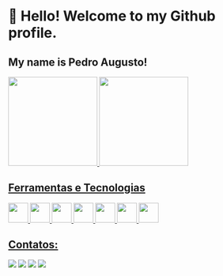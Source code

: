 # 👋 Hello! Welcome to my Github profile.
## My name is Pedro Augusto!

<div>
<a href="https://github.com/pdro1409">
<img loading="lazy" height="180em" src="https://github-readme-stats.vercel.app/api/top-langs/?username=pdro1409&layout=compact&langs_count=7&theme=midnight-purple"/>
<img loading="lazy" height="180em" src="https://github-readme-stats.vercel.app/api?username=pdro1409&show_icons=true&theme=midnight-purple&include_all_commits=true&count_private=true"/>
</div>


## Ferramentas e Tecnologias
<img src="https://cdn.jsdelivr.net/gh/devicons/devicon@latest/icons/html5/html5-original.svg" loading="lazing" width="40" height="40"/> <img src="https://cdn.jsdelivr.net/gh/devicons/devicon@latest/icons/css3/css3-original.svg" loading="lazing" width="40" height="40" /> 
<img src="https://cdn.jsdelivr.net/gh/devicons/devicon@latest/icons/javascript/javascript-original.svg"  loading="lazing" width="40" height="40" /> <img src="https://cdn.jsdelivr.net/gh/devicons/devicon@latest/icons/react/react-original.svg" loading="lazing" width="40" height="40" /> <img src="https://cdn.jsdelivr.net/gh/devicons/devicon@latest/icons/nextjs/nextjs-original.svg" loading="lazing" width="40" height="40" /> <img src="https://cdn.jsdelivr.net/gh/devicons/devicon@latest/icons/nodejs/nodejs-original-wordmark.svg" loading="lazing" width="40" height="40" /> <img src="https://cdn.jsdelivr.net/gh/devicons/devicon@latest/icons/go/go-original.svg"  loading="lazing" width="40" height="40"/>

## Contatos:
<div>
<a href="https://instagram.com/pedro1409p" target="_blank"><img loading="lazy" src="https://img.shields.io/badge/-Instagram-%23E4405F?style=for-the-badge&logo=instagram&logoColor=white" target="_blank"></a>
<a href="https://www.twitch.tv/pdroszr6" target="_blank"><img loading="lazy" src="https://img.shields.io/badge/Twitch-9146FF?style=for-the-badge&logo=twitch&logoColor=white" target="_blank"></a>
<a href = "mailto:contato@panuness1010@gmail.com"><img loading="lazy" src="https://img.shields.io/badge/Gmail-D14836?style=for-the-badge&logo=gmail&logoColor=white" target="_blank"></a>
<a href="https://www.linkedin.com/in/pdro1409" target="_blank"><img loading="lazy" src="https://img.shields.io/badge/-LinkedIn-%230077B5?style=for-the-badge&logo=linkedin&logoColor=white" target="_blank"></a>   
</div>
          


           
          
          



